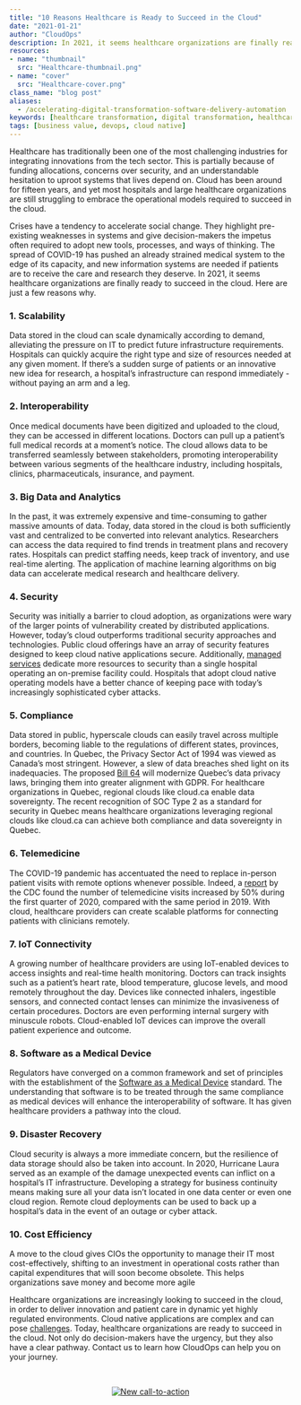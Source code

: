 ```yaml
---
title: "10 Reasons Healthcare is Ready to Succeed in the Cloud"
date: "2021-01-21"
author: "CloudOps"
description: In 2021, it seems healthcare organizations are finally ready to succeed in the cloud. Here are just a few reasons why.
resources:
- name: "thumbnail"
  src: "Healthcare-thumbnail.png"
- name: "cover"
  src: "Healthcare-cover.png"
class_name: "blog post"
aliases:
  - /accelerating-digital-transformation-software-delivery-automation
keywords: [healthcare transformation, digital transformation, healthcare cloud, healthcare technology]
tags: [business value, devops, cloud native]
---
```



<p>Healthcare has traditionally been one of the most challenging industries for integrating innovations from the tech sector. This is partially because of funding allocations, concerns over security, and an understandable hesitation to uproot systems that lives depend on. Cloud has been around for fifteen years, and yet most hospitals and large healthcare organizations are still struggling to embrace the operational models required to succeed in the cloud.</p>

<p>Crises have a tendency to accelerate social change. They highlight pre-existing weaknesses in systems and give decision-makers the impetus often required to adopt new tools, processes, and ways of thinking. The spread of COVID-19 has pushed an already strained medical system to the edge of its capacity, and new information systems are needed if patients are to receive the care and research they deserve. In 2021, it seems healthcare organizations are finally ready to succeed in the cloud. Here are just a few reasons why.</p>

<h3>1. Scalability</h3>

<p>Data stored in the cloud can scale dynamically according to demand, alleviating the pressure on IT to predict future infrastructure requirements. Hospitals can quickly acquire the right type and size of resources needed at any given moment. If there’s a sudden surge of patients or an innovative new idea for research, a hospital’s infrastructure can respond immediately - without paying an arm and a leg.</p>

<h3>2. Interoperability</h3>

<p>Once medical documents have been digitized and uploaded to the cloud, they can be accessed in different locations. Doctors can pull up a patient’s full medical records at a moment’s notice. The cloud allows data to be transferred seamlessly between stakeholders, promoting interoperability between various segments of the healthcare industry, including hospitals, clinics, pharmaceuticals, insurance, and payment.</p>

<h3>3. Big Data and Analytics</h3>

<p>In the past, it was extremely expensive and time-consuming to gather massive amounts of data. Today, data stored in the cloud is both sufficiently vast and centralized to be converted into relevant analytics. Researchers can access the data required to find trends in treatment plans and recovery rates. Hospitals can predict staffing needs, keep track of inventory, and use real-time alerting. The application of machine learning algorithms on big data can accelerate medical research and healthcare delivery.</p>

<h3>4. Security</h3>

<p>Security was initially a barrier to cloud adoption, as organizations were wary of the larger points of vulnerability created by distributed applications. However, today’s cloud outperforms traditional security approaches and technologies. Public cloud offerings have an array of security features designed to keep cloud native applications secure. Additionally, <a href="https://www.cloudops.com/managed-services-augmented-support/">managed services</a> dedicate more resources to security than a single hospital operating an on-premise facility could. Hospitals that adopt cloud native operating models have a better chance of keeping pace with today’s increasingly sophisticated cyber attacks.</p>

<h3>5. Compliance</h3>

<p>Data stored in public, hyperscale clouds can easily travel across multiple borders, becoming liable to the regulations of different states, provinces, and countries. In Quebec, the Privacy Sector Act of 1994 was viewed as Canada’s most stringent. However, a slew of data breaches shed light on its inadequacies. The proposed <a href="https://www.natlawreview.com/article/canada-update-qu-bec-proposes-privacy-bill-teeth-ontario-ponders-requirements-data">Bill 64</a> will modernize Quebec’s data privacy laws, bringing them into greater alignment with GDPR. For healthcare organizations in Quebec, regional clouds like cloud.ca enable data sovereignty. The recent recognition of SOC Type 2 as a standard for security in Quebec means healthcare organizations leveraging regional clouds like cloud.ca can achieve both compliance and data sovereignty in Quebec.</p>

<h3>6. Telemedicine</h3>

<p>The COVID-19 pandemic has accentuated the need to replace in-person patient visits with remote options whenever possible. Indeed, a <a href="https://www.cdc.gov/mmwr/volumes/69/wr/mm6943a3.htm">report</a> by the CDC found the number of telemedicine visits increased by 50% during the first quarter of 2020, compared with the same period in 2019. With cloud, healthcare providers can create scalable platforms for connecting patients with clinicians remotely.</p>

<h3>7. IoT Connectivity</h3>

<p>A growing number of healthcare providers are using IoT-enabled devices to access insights and real-time health monitoring. Doctors can track insights such as a patient’s heart rate, blood temperature, glucose levels, and mood remotely throughout the day. Devices like connected inhalers, ingestible sensors, and connected contact lenses can minimize the invasiveness of certain procedures. Doctors are even performing internal surgery with minuscule robots. Cloud-enabled IoT devices can improve the overall patient experience and outcome.</p>

<h3>8. Software as a Medical Device</h3>

<p>Regulators have converged on a common framework and set of principles with the establishment of the <a href="https://www.fda.gov/medical-devices/digital-health-center-excellence/software-medical-device-samd#:~:text=The%20term%20Software%20as%20a,of%20a%20hardware%20medical%20device.%22">Software as a Medical Device</a> standard. The understanding that software is to be treated through the same compliance as medical devices will enhance the interoperability of software. It has given healthcare providers a pathway into the cloud.</p>

<h3>9. Disaster Recovery</h3>

<p>Cloud security is always a more immediate concern, but the resilience of data storage should also be taken into account. In 2020, Hurricane Laura served as an example of the damage unexpected events can inflict on a hospital’s IT infrastructure. Developing a strategy for business continuity means making sure all your data isn’t located in one data center or even one cloud region. Remote cloud deployments can be used to back up a hospital’s data in the event of an outage or cyber attack.</p>

<h3>10. Cost Efficiency</h3>

<p>A move to the cloud gives CIOs the opportunity to manage their IT most cost-effectively, shifting to an investment in operational costs rather than capital expenditures that will soon become obsolete. This helps organizations save money and become more agile</p>

<p>Healthcare organizations are increasingly looking to succeed in the cloud, in order to deliver innovation and patient care in dynamic yet highly regulated environments. Cloud native applications are complex and can pose <a href="https://www.cloudops.com/blog/top-7-challenges-to-becoming-cloud-native/">challenges</a>. Today, healthcare organizations are ready to succeed in the cloud. Not only do decision-makers have the urgency, but they also have a clear pathway. Contact us to learn how CloudOps can help you on your journey.</p>

&nbsp;

<div style="text-align: center;">
<!--HubSpot Call-to-Action Code --><span class="hs-cta-wrapper" id="hs-cta-wrapper-9a9feee6-3a5f-4335-93a4-b4964ab1ce5c"><span class="hs-cta-node hs-cta-9a9feee6-3a5f-4335-93a4-b4964ab1ce5c" id="hs-cta-9a9feee6-3a5f-4335-93a4-b4964ab1ce5c"><!--[if lte IE 8]><div id="hs-cta-ie-element"></div><![endif]--><a href="https://cta-redirect.hubspot.com/cta/redirect/732832/9a9feee6-3a5f-4335-93a4-b4964ab1ce5c"  target="_blank" ><img class="hs-cta-img" id="hs-cta-img-9a9feee6-3a5f-4335-93a4-b4964ab1ce5c" style="border-width:0px;" src="https://no-cache.hubspot.com/cta/default/732832/9a9feee6-3a5f-4335-93a4-b4964ab1ce5c.png"  alt="New call-to-action"/></a></span><script charset="utf-8" src="https://js.hscta.net/cta/current.js"></script><script type="text/javascript"> hbspt.cta.load(732832, '9a9feee6-3a5f-4335-93a4-b4964ab1ce5c', {}); </script></span><!-- end HubSpot Call-to-Action Code -->
</div>